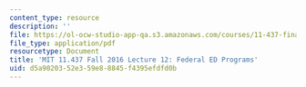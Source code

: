 ```yaml
---
content_type: resource
description: ''
file: https://ol-ocw-studio-app-qa.s3.amazonaws.com/courses/11-437-financing-economic-development-fall-2016/d5a9020352e359e88845f4395efdfd0b_MIT11_437F16_Lec12.pdf
file_type: application/pdf
resourcetype: Document
title: 'MIT 11.437 Fall 2016 Lecture 12: Federal ED Programs'
uid: d5a90203-52e3-59e8-8845-f4395efdfd0b
---
```

